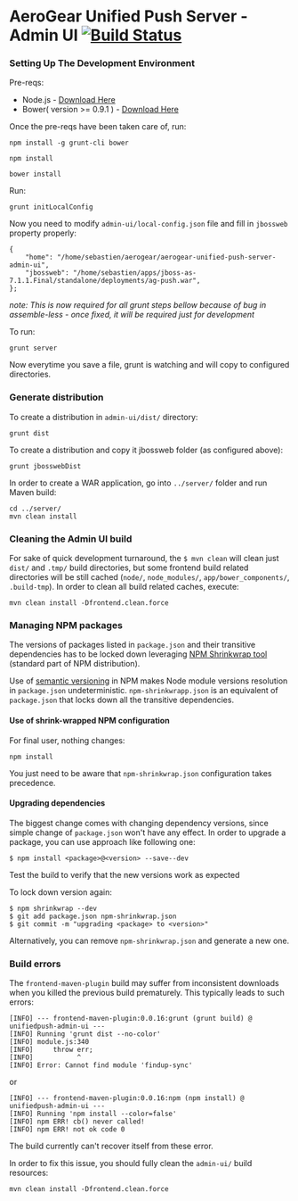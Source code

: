 # AeroGear Unified Push Server - Admin UI [![Build Status](https://travis-ci.org/aerogear/aerogear-unifiedpush-server-admin-ui.png)](https://travis-ci.org/aerogear/aerogear-unifiedpush-server-admin-ui)

### Setting Up The Development Environment

Pre-reqs:

* Node.js - [Download Here](http://nodejs.org/)
* Bower( version >= 0.9.1 ) - [Download Here](http://bower.io/)

Once the pre-reqs have been taken care of, run:

    npm install -g grunt-cli bower
    
    npm install

    bower install


Run:

    grunt initLocalConfig

Now you need to modify `admin-ui/local-config.json` file and fill in `jbossweb` property properly:

    {
        "home": "/home/sebastien/aerogear/aerogear-unified-push-server-admin-ui",
        "jbossweb": "/home/sebastien/apps/jboss-as-7.1.1.Final/standalone/deployments/ag-push.war",
    };
    
_note:  This is now required for all grunt steps bellow because of bug in assemble-less - once fixed, it will be required just for development_

To run:

    grunt server
    
Now everytime you save a file, grunt is watching and will copy to configured directories.


### Generate distribution

To create a distribution in `admin-ui/dist/` directory:

    grunt dist
    
To create a distribution and copy it jbossweb folder (as configured above):

    grunt jbosswebDist
    
    
In order to create a WAR application, go into `../server/` folder and run Maven build:

    cd ../server/
    mvn clean install
    

### Cleaning the Admin UI build

For sake of quick development turnaround, the `$ mvn clean` will clean just `dist/` and `.tmp/` build directories, but some frontend build related directories will be still cached (`node/`, `node_modules/`, `app/bower_components/`, `.build-tmp`). In order to clean all build related caches, execute:

    mvn clean install -Dfrontend.clean.force


### Managing NPM packages

The versions of packages listed in `package.json` and their transitive dependencies has to be locked down leveraging [NPM Shrinkwrap tool](http://blog.nodejs.org/2012/02/27/managing-node-js-dependencies-with-shrinkwrap/) (standard part of NPM distribution).

Use of [semantic versioning](https://github.com/npm/node-semver) in NPM makes Node module versions resolution in `package.json` undeterministic. `npm-shrinkwrapp.json` is an equivalent of `package.json` that locks down all the transitive dependencies.

#### Use of shrink-wrapped NPM configuration

For final user, nothing changes:

    npm install

You just need to be aware that `npm-shrinkwrap.json` configuration takes precedence.

#### Upgrading dependencies

The biggest change comes with changing dependency versions, since simple change of `package.json` won't have any effect. In order to upgrade a package, you can use approach like following one:

    $ npm install <package>@<version> --save--dev

Test the build to verify that the new versions work as expected

To lock down version again:

    $ npm shrinkwrap --dev
    $ git add package.json npm-shrinkwrap.json
    $ git commit -m "upgrading <package> to <version>"

Alternatively, you can remove `npm-shrinkwrap.json` and generate a new one.

### Build errors

The `frontend-maven-plugin` build may suffer from inconsistent downloads when you killed the previous build prematurely. This typically leads to such errors:

    [INFO] --- frontend-maven-plugin:0.0.16:grunt (grunt build) @ unifiedpush-admin-ui ---
    [INFO] Running 'grunt dist --no-color'
    [INFO] module.js:340
    [INFO]     throw err;
    [INFO]           ^
    [INFO] Error: Cannot find module 'findup-sync'

or

    [INFO] --- frontend-maven-plugin:0.0.16:npm (npm install) @ unifiedpush-admin-ui ---
    [INFO] Running 'npm install --color=false'
    [INFO] npm ERR! cb() never called!
    [INFO] npm ERR! not ok code 0

The build currently can't recover itself from these error.

In order to fix this issue, you should fully clean the `admin-ui/` build resources:

    mvn clean install -Dfrontend.clean.force
